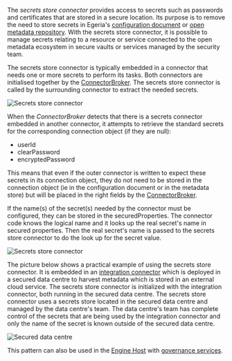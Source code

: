 <!-- SPDX-License-Identifier: CC-BY-4.0 -->
<!-- Copyright Contributors to the Egeria project. -->


The *secrets store connector* provides access to secrets such as passwords and certificates that are stored in a secure location.  Its purpose is to remove the need to store secrets in Egeria's [configuration document](/concepts/configuration-document) or [open metadata repository](/concepts/open-metadata-repository).  With the secrets store connector, it is possible to manage secrets relating to a resource or service connected to the open metadata ecosystem in secure vaults or services managed by the security team.

The secrets store connector is typically embedded in a connector that needs one or more secrets to perform its tasks.  Both connectors are initialised together by the [ConnectorBroker](/concepts/connector-broker).  The secrets store connector is called by the surrounding connector to extract the needed secrets.

![Secrets store connector](/connectors/secrets/secrets-store-connector.svg)

When the *ConnectorBroker* detects that there is a secrets connector embedded in another connector, it attempts to retrieve the standard secrets for the corresponding connection object (if they are null):

* userId
* clearPassword
* encryptedPassword

This means that even if the outer connector is written to expect these secrets in its connection object, they do not need to be stored in the connection object (ie in the configuration document or in the metadata store) but will be placed in the right fields by the [ConnectorBroker](/concepts/connector-broker).

If the name(s) of the secret(s) needed by the connector must be configured, they can be stored in the securedProperties.  The connector code knows the logical name and it looks up the real secret's name in secured properties.  Then the real secret's name is passed to the secrets store connector to do the look up for the secret value.

![Secrets store connector](/connectors/secrets/secured-properties.svg)

The picture below shows a practical example of using the secrets store connector.  It is embedded in an [integration connector](/concepts/integration-connector) which is deployed in a secured data centre to harvest metadata which is stored in an external cloud service.  The secrets store connector is initialized with the integration connector, both running in the secured data centre.  The secrets store connector uses a secrets store located in the secured data centre and managed by the data centre's team.  The data centre's team has complete control of the secrets that are being used by the integration connector and only the name of the secret is known outside of the secured data centre.

![Secured data centre](/connectors/secrets/secrets-store-connector-example.svg)

This pattern can also be used in the [Engine Host](/concepts/engine-host) with [governance services](/concepts/governance-service).

